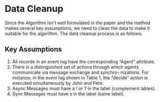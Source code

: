 # Data Cleanup

Since the Algorithm isn't well formulated in the paper and the method makes several key assumptions, we need to clean the data to make it suitable for the algorithm. The data cleanup process is as follows:

## Key Assumptions

1. All records in an event log have the corresponding “Agent” attribute.
2. There is a distinguished set of actions through which agents communicate via message exchange and synchro- nizations. For instance, in the event log shown in Table 1, the “decide” action is executed simultaneously by John and Pete.
3. Async Messages must have a ! or ? in the label (complement lables).
4. Sync Messages must have s in the label (same label).
